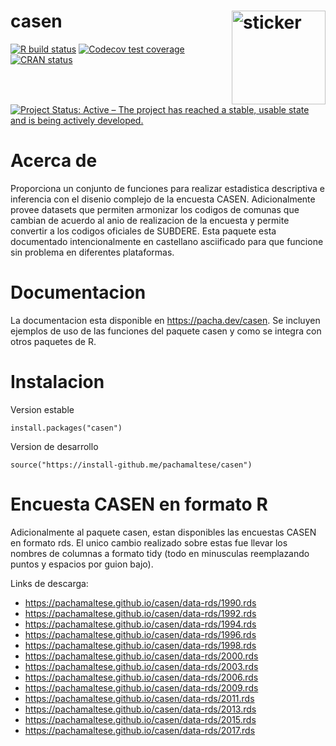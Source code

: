 # casen <img src="https://pachamaltese.github.io/casen/hexicon.svg" width=150 align="right" alt="sticker"/>

<!-- badges: start -->
[![R build status](https://github.com/pachamaltese/casen/workflows/R-CMD-check/badge.svg)](https://github.com/pachamaltese/casen/actions?workflow=R-CMD-check)
[![Codecov test coverage](https://codecov.io/gh/pachamaltese/casen/branch/master/graph/badge.svg)](https://codecov.io/gh/pachamaltese/casen?branch=master)
[![CRAN
status](https://www.r-pkg.org/badges/version/gravity)](https://cran.r-project.org/package=gravity)
[![Project Status: Active – The project has reached a stable, usable state and is being actively developed.](https://www.repostatus.org/badges/latest/active.svg)](https://www.repostatus.org/#active)
<!-- badges: end -->

# Acerca de

Proporciona un conjunto de funciones para realizar estadistica 
descriptiva e inferencia con el disenio complejo de la encuesta CASEN.
Adicionalmente provee datasets que permiten armonizar los codigos de comunas
que cambian de acuerdo al anio de realizacion de la encuesta y permite convertir
a los codigos oficiales de SUBDERE. Esta paquete esta documentado intencionalmente
en castellano asciificado para que funcione sin problema en diferentes plataformas.

# Documentacion

La documentacion esta disponible en https://pacha.dev/casen. Se incluyen ejemplos
de uso de las funciones del paquete casen y como se integra con otros paquetes de R.

# Instalacion

Version estable
```
install.packages("casen")
```

Version de desarrollo
```
source("https://install-github.me/pachamaltese/casen")
```

# Encuesta CASEN en formato R

Adicionalmente al paquete casen, estan disponibles las encuestas CASEN en formato
rds. El unico cambio realizado sobre estas fue llevar los nombres de columnas
a formato tidy (todo en minusculas reemplazando puntos y espacios por guion bajo).

Links de descarga:

* https://pachamaltese.github.io/casen/data-rds/1990.rds
* https://pachamaltese.github.io/casen/data-rds/1992.rds
* https://pachamaltese.github.io/casen/data-rds/1994.rds
* https://pachamaltese.github.io/casen/data-rds/1996.rds
* https://pachamaltese.github.io/casen/data-rds/1998.rds
* https://pachamaltese.github.io/casen/data-rds/2000.rds
* https://pachamaltese.github.io/casen/data-rds/2003.rds
* https://pachamaltese.github.io/casen/data-rds/2006.rds
* https://pachamaltese.github.io/casen/data-rds/2009.rds
* https://pachamaltese.github.io/casen/data-rds/2011.rds
* https://pachamaltese.github.io/casen/data-rds/2013.rds
* https://pachamaltese.github.io/casen/data-rds/2015.rds
* https://pachamaltese.github.io/casen/data-rds/2017.rds
